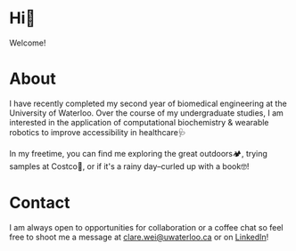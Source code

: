 # Hi👋 
Welcome! 

# About
I have recently completed my second year of biomedical engineering at the University of Waterloo.
Over the course of my undergraduate studies, I am interested in the application of computational biochemistry 
& wearable robotics to improve accessibility in healthcare🩺

In my freetime, you can find me exploring the great outdoors🏕, trying samples at Costco🍟, 
or if it's a rainy day–curled up with a book🤓!

# Contact 
I am always open to opportunities for collaboration or a coffee chat so feel free to shoot me a message at clare.wei@uwaterloo.ca or on [LinkedIn](https://www.linkedin.com/in/clare-wei/)!

<!---
c53wei/c53wei is a ✨ special ✨ repository because its `README.md` (this file) appears on your GitHub profile.
You can click the Preview link to take a look at your changes.
--->
